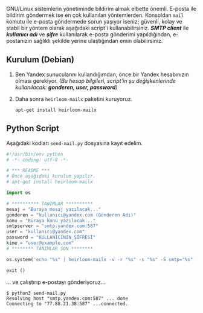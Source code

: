 GNU/Linux sistemlerin yönetiminde bildirim almak elbette önemli. E-posta ile bildirim göndermek ise en çok kullanılan yöntemlerden. Konsoldan `mail` komutu ile e-posta göndermede sorun yaşıyor iseniz; güvenli, kolay ve stabil bir yöntem olarak aşağıdaki script'i kullanabilirsiniz. ***SMTP client*** ile ***kullanıcı adı*** ve ***şifre*** kullanılarak e-posta gönderimi  yapıldığından, e-postanızın sağlıklı şekilde yerine ulaştığından emin olabilirsiniz. 

## Kurulum (Debian)
 1. Ben Yandex sunucularını kullandığımdan, önce bir Yandex hesabınızın olması gerekiyor. *(Bu hesap bilgileri, script'in şu değişkenlerinde kullanılacak: ***gonderen, user, password***)*
 
 3. Daha sonra `heirloom-mailx` paketini kuruyoruz. 
	 ```
	 apt-get install heirloom-mailx
	 ```

## Python Script

Aşağıdaki kodları `send-mail.py` dosyasına kayıt edelim.
```python
#!/usr/bin/env python
# -*- coding: utf-8 -*-

# *** README ***
# Önce aşağıdaki kurulum yapılır.
# apt-get install heirloom-mailx

import os

# ********** TANIMLAR **********
mesaj = "Buraya mesaj yazılacak..."
gonderen = "kullanıcı@yandex.com (Gönderen Adı)"
konu = "Buraya konu yazılacak..."
smtpserver = "smtp.yandex.com:587"
user = "kullanıcı@yandex.com"
password = "KULLANICININ_ŞİFRESİ"
kime = "user@example.com"
# ******** TANIMLAR SON ********

os.system('echo "%s" | heirloom-mailx -v -r "%s" -s "%s" -S smtp="%s" -S smtp-use-starttls -S smtp-auth=login -S smtp-auth-user="%s" -S smtp-auth-password="%s" -S ssl-verify=ignore %s' % (mesaj, gonderen, konu, smtpserver, user, password, kime))

exit ()
```

... ve çalıştırıp e-postayı gönderiyoruz...
```
$ python3 send-mail.py 
Resolving host "smtp.yandex.com:587" ... done
Connecting to "77.88.21.38:587" ...connected.
```

